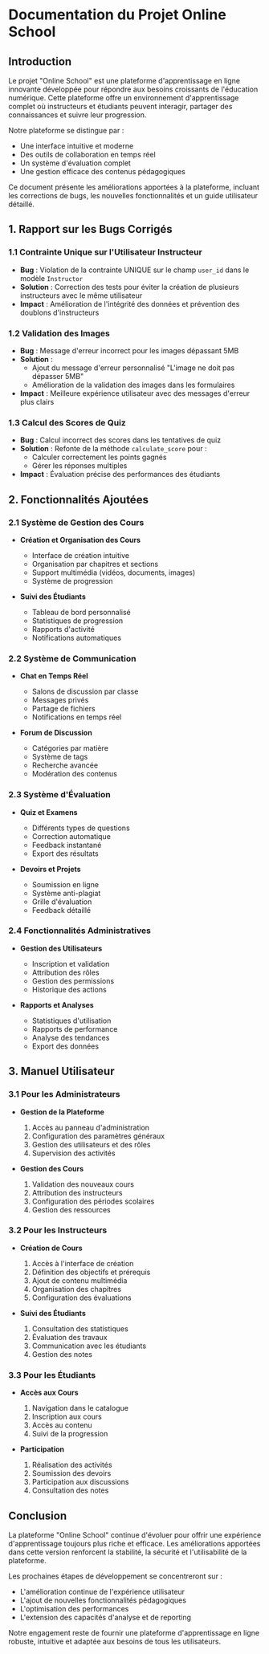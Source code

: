 # Documentation du Projet Online School

## Introduction

Le projet "Online School" est une plateforme d'apprentissage en ligne innovante développée pour répondre aux besoins croissants de l'éducation numérique. Cette plateforme offre un environnement d'apprentissage complet où instructeurs et étudiants peuvent interagir, partager des connaissances et suivre leur progression.

Notre plateforme se distingue par :
- Une interface intuitive et moderne
- Des outils de collaboration en temps réel
- Un système d'évaluation complet
- Une gestion efficace des contenus pédagogiques

Ce document présente les améliorations apportées à la plateforme, incluant les corrections de bugs, les nouvelles fonctionnalités et un guide utilisateur détaillé.

## 1. Rapport sur les Bugs Corrigés

### 1.1 Contrainte Unique sur l'Utilisateur Instructeur
- **Bug** : Violation de la contrainte UNIQUE sur le champ `user_id` dans le modèle `Instructor`
- **Solution** : Correction des tests pour éviter la création de plusieurs instructeurs avec le même utilisateur
- **Impact** : Amélioration de l'intégrité des données et prévention des doublons d'instructeurs

### 1.2 Validation des Images
- **Bug** : Message d'erreur incorrect pour les images dépassant 5MB
- **Solution** : 
  - Ajout du message d'erreur personnalisé "L'image ne doit pas dépasser 5MB"
  - Amélioration de la validation des images dans les formulaires
- **Impact** : Meilleure expérience utilisateur avec des messages d'erreur plus clairs

### 1.3 Calcul des Scores de Quiz
- **Bug** : Calcul incorrect des scores dans les tentatives de quiz
- **Solution** : Refonte de la méthode `calculate_score` pour :
  - Calculer correctement les points gagnés
  - Gérer les réponses multiples
- **Impact** : Évaluation précise des performances des étudiants

## 2. Fonctionnalités Ajoutées

### 2.1 Système de Gestion des Cours
- **Création et Organisation des Cours**
  - Interface de création intuitive
  - Organisation par chapitres et sections
  - Support multimédia (vidéos, documents, images)
  - Système de progression

- **Suivi des Étudiants**
  - Tableau de bord personnalisé
  - Statistiques de progression
  - Rapports d'activité
  - Notifications automatiques

### 2.2 Système de Communication
- **Chat en Temps Réel**
  - Salons de discussion par classe
  - Messages privés
  - Partage de fichiers
  - Notifications en temps réel

- **Forum de Discussion**
  - Catégories par matière
  - Système de tags
  - Recherche avancée
  - Modération des contenus

### 2.3 Système d'Évaluation
- **Quiz et Examens**
  - Différents types de questions
  - Correction automatique
  - Feedback instantané
  - Export des résultats

- **Devoirs et Projets**
  - Soumission en ligne
  - Système anti-plagiat
  - Grille d'évaluation
  - Feedback détaillé

### 2.4 Fonctionnalités Administratives
- **Gestion des Utilisateurs**
  - Inscription et validation
  - Attribution des rôles
  - Gestion des permissions
  - Historique des actions

- **Rapports et Analyses**
  - Statistiques d'utilisation
  - Rapports de performance
  - Analyse des tendances
  - Export des données

## 3. Manuel Utilisateur

### 3.1 Pour les Administrateurs
- **Gestion de la Plateforme**
  1. Accès au panneau d'administration
  2. Configuration des paramètres généraux
  3. Gestion des utilisateurs et des rôles
  4. Supervision des activités

- **Gestion des Cours**
  1. Validation des nouveaux cours
  2. Attribution des instructeurs
  3. Configuration des périodes scolaires
  4. Gestion des ressources

### 3.2 Pour les Instructeurs
- **Création de Cours**
  1. Accès à l'interface de création
  2. Définition des objectifs et prérequis
  3. Ajout de contenu multimédia
  4. Organisation des chapitres
  5. Configuration des évaluations

- **Suivi des Étudiants**
  1. Consultation des statistiques
  2. Évaluation des travaux
  3. Communication avec les étudiants
  4. Gestion des notes

### 3.3 Pour les Étudiants
- **Accès aux Cours**
  1. Navigation dans le catalogue
  2. Inscription aux cours
  3. Accès au contenu
  4. Suivi de la progression

- **Participation**
  1. Réalisation des activités
  2. Soumission des devoirs
  3. Participation aux discussions
  4. Consultation des notes

## Conclusion

La plateforme "Online School" continue d'évoluer pour offrir une expérience d'apprentissage toujours plus riche et efficace. Les améliorations apportées dans cette version renforcent la stabilité, la sécurité et l'utilisabilité de la plateforme.

Les prochaines étapes de développement se concentreront sur :
- L'amélioration continue de l'expérience utilisateur
- L'ajout de nouvelles fonctionnalités pédagogiques
- L'optimisation des performances
- L'extension des capacités d'analyse et de reporting

Notre engagement reste de fournir une plateforme d'apprentissage en ligne robuste, intuitive et adaptée aux besoins de tous les utilisateurs.
